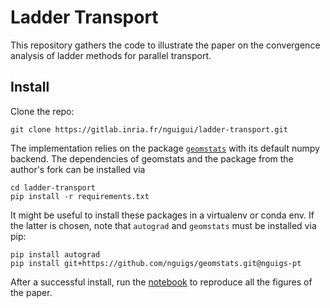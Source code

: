 # Ladder Transport

This repository gathers the code to illustrate the paper on the convergence analysis of ladder methods for parallel transport.

## Install

Clone the repo:

`git clone https://gitlab.inria.fr/nguigui/ladder-transport.git`

The implementation relies on the package [`geomstats`](http://geomstats.ai) with its default numpy backend. The dependencies
of geomstats and the package from the author's fork can be installed via

```
cd ladder-transport
pip install -r requirements.txt
```

It might be useful to install these packages in a virtualenv or conda env. If the latter is chosen,
note that `autograd` and `geomstats` must be installed via pip:

```
pip install autograd
pip install git+https://github.com/nguigs/geomstats.git@nguigs-pt
```

After a successful install, run the [notebook](Convergence%20Analysis.ipynb) to reproduce all the figures of the paper.